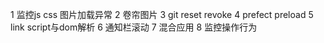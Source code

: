 1 监控js css 图片加载异常
2 卷帘图片
3 git reset revoke 
4 prefect preload
5 link script与dom解析 
6 通知栏滚动
7 混合应用 
8 监控操作行为 
